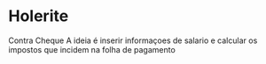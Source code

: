 # Holerite
Contra Cheque
A ideia é inserir informaçoes de salario e calcular os impostos que incidem na folha de pagamento

